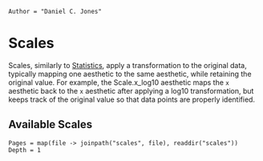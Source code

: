 ```@meta
Author = "Daniel C. Jones"
```

# Scales

Scales, similarly to [Statistics](@ref), apply a transformation to the original
data, typically mapping one aesthetic to the same aesthetic, while retaining
the original value. For example, the Scale.x_log10 aesthetic maps the
 `x` aesthetic back to the `x` aesthetic after applying a log10 transformation,
but keeps track of the original value so that data points are properly
identified.

## Available Scales

```@contents
Pages = map(file -> joinpath("scales", file), readdir("scales"))
Depth = 1
```
